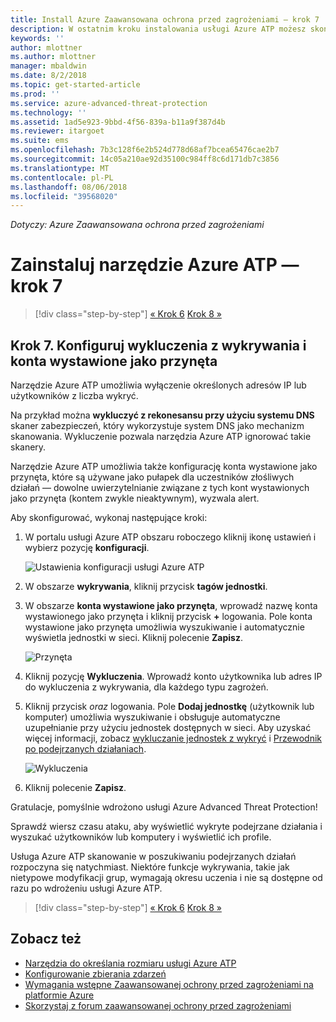 ```yaml
---
title: Install Azure Zaawansowana ochrona przed zagrożeniami — krok 7 | Dokumentacja firmy Microsoft
description: W ostatnim kroku instalowania usługi Azure ATP możesz skonfigurować użytkownika wystawionego jako przynęta.
keywords: ''
author: mlottner
ms.author: mlottner
manager: mbaldwin
ms.date: 8/2/2018
ms.topic: get-started-article
ms.prod: ''
ms.service: azure-advanced-threat-protection
ms.technology: ''
ms.assetid: 1ad5e923-9bbd-4f56-839a-b11a9f387d4b
ms.reviewer: itargoet
ms.suite: ems
ms.openlocfilehash: 7b3c128f6e2b524d778d68af7bcea65476cae2b7
ms.sourcegitcommit: 14c05a210ae92d35100c984ff8c6d171db7c3856
ms.translationtype: MT
ms.contentlocale: pl-PL
ms.lasthandoff: 08/06/2018
ms.locfileid: "39568020"
---
```

*Dotyczy: Azure Zaawansowana ochrona przed zagrożeniami*



# <a name="install-azure-atp---step-7"></a>Zainstaluj narzędzie Azure ATP — krok 7

>[!div class="step-by-step"]
[« Krok 6](install-atp-step6-vpn.md)
[Krok 8 »](install-atp-step8-samr.md)

## <a name="step-7-configure-detection-exclusions-and-honeytoken-accounts"></a>Krok 7. Konfiguruj wykluczenia z wykrywania i konta wystawione jako przynęta

Narzędzie Azure ATP umożliwia wyłączenie określonych adresów IP lub użytkowników z liczba wykryć. 

Na przykład można **wykluczyć z rekonesansu przy użyciu systemu DNS** skaner zabezpieczeń, który wykorzystuje system DNS jako mechanizm skanowania. Wykluczenie pozwala narzędzia Azure ATP ignorować takie skanery.  

Narzędzie Azure ATP umożliwia także konfigurację konta wystawione jako przynęta, które są używane jako pułapek dla uczestników złośliwych działań — dowolne uwierzytelnianie związane z tych kont wystawionych jako przynęta (kontem zwykle nieaktywnym), wyzwala alert.

Aby skonfigurować, wykonaj następujące kroki:

1.  W portalu usługi Azure ATP obszaru roboczego kliknij ikonę ustawień i wybierz pozycję **konfiguracji**.

    ![Ustawienia konfiguracji usługi Azure ATP](media/atp-config-menu.png)

2.  W obszarze **wykrywania**, kliknij przycisk **tagów jednostki**.

3. W obszarze **konta wystawione jako przynęta**, wprowadź nazwę konta wystawionego jako przynęta i kliknij przycisk **+** logowania. Pole konta wystawione jako przynęta umożliwia wyszukiwanie i automatycznie wyświetla jednostki w sieci. Kliknij polecenie **Zapisz**.

   ![Przynęta](media/honeytoken-sensitive.png)

4. Kliknij pozycję **Wykluczenia**. Wprowadź konto użytkownika lub adres IP do wykluczenia z wykrywania, dla każdego typu zagrożeń. 
5. Kliknij przycisk *oraz* logowania. Pole **Dodaj jednostkę** (użytkownik lub komputer) umożliwia wyszukiwanie i obsługuje automatyczne uzupełnianie przy użyciu jednostek dostępnych w sieci. Aby uzyskać więcej informacji, zobacz [wykluczanie jednostek z wykryć](excluding-entities-from-detections.md) i [Przewodnik po podejrzanych działaniach](suspicious-activity-guide.md).

   ![Wykluczenia](media/exclusions.png)

6.  Kliknij polecenie **Zapisz**.


Gratulacje, pomyślnie wdrożono usługi Azure Advanced Threat Protection!

Sprawdź wiersz czasu ataku, aby wyświetlić wykryte podejrzane działania i wyszukać użytkowników lub komputery i wyświetlić ich profile.

Usługa Azure ATP skanowanie w poszukiwaniu podejrzanych działań rozpoczyna się natychmiast. Niektóre funkcje wykrywania, takie jak nietypowe modyfikacji grup, wymagają okresu uczenia i nie są dostępne od razu po wdrożeniu usługi Azure ATP.



>[!div class="step-by-step"]
[« Krok 6](install-atp-step6-vpn.md)
[Krok 8 »](install-atp-step8-samr.md)

## <a name="see-also"></a>Zobacz też
- [Narzędzia do określania rozmiaru usługi Azure ATP](http://aka.ms/aatpsizingtool)
- [Konfigurowanie zbierania zdarzeń](configure-event-collection.md)
- [Wymagania wstępne Zaawansowanej ochrony przed zagrożeniami na platformie Azure](atp-prerequisites.md)
- [Skorzystaj z forum zaawansowanej ochrony przed zagrożeniami](https://aka.ms/azureatpcommunity)
